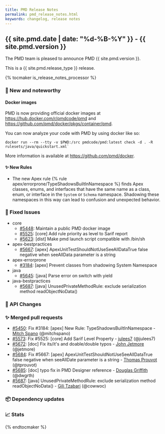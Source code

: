 ```yaml
---
title: PMD Release Notes
permalink: pmd_release_notes.html
keywords: changelog, release notes
---
```


## {{ site.pmd.date | date: "%d-%B-%Y" }} - {{ site.pmd.version }}

The PMD team is pleased to announce PMD {{ site.pmd.version }}.

This is a {{ site.pmd.release_type }} release.

{% tocmaker is_release_notes_processor %}

### 🚀 New and noteworthy

#### Docker images

PMD is now providing official docker images at <https://hub.docker.com/r/pmdcode/pmd> and
<https://github.com/pmd/docker/pkgs/container/pmd>.

You can now analyze your code with PMD by using docker like so:

```
docker run --rm --tty -v $PWD:/src pmdcode/pmd:latest check -d . -R rulesets/java/quickstart.xml`
```

More information is available at <https://github.com/pmd/docker>.

#### ✨ New Rules

* The new Apex rule {% rule apex/errorprone/TypeShadowsBuiltInNamespace %} finds Apex classes, enums, and interfaces
  that have the same name as a class, enum, or interface in the `System` or `Schema` namespace.
  Shadowing these namespaces in this way can lead to confusion and unexpected behavior.

### 🐛 Fixed Issues
* core
  * [#5448](https://github.com/pmd/pmd/issues/5448): Maintain a public PMD docker image
  * [#5525](https://github.com/pmd/pmd/issues/5525): \[core] Add rule priority as level to Sarif report
  * [#5623](https://github.com/pmd/pmd/issues/5623): \[dist] Make pmd launch script compatible with /bin/sh
* apex-bestpractices
  * [#5667](https://github.com/pmd/pmd/issues/5667): \[apex] ApexUnitTestShouldNotUseSeeAllDataTrue false negative when seeAllData parameter is a string
* apex-errorprone
  * [#3184](https://github.com/pmd/pmd/issues/3184): \[apex] Prevent classes from shadowing System Namespace
* java
  * [#5645](https://github.com/pmd/pmd/issues/5645): \[java] Parse error on switch with yield
* java-bestpractices
  * [#5687](https://github.com/pmd/pmd/issues/5687): \[java] UnusedPrivateMethodRule: exclude serialization method readObjectNoData()

### 🚨 API Changes

### ✨ Merged pull requests
<!-- content will be automatically generated, see /do-release.sh -->
* [#5450](https://github.com/pmd/pmd/pull/5450): Fix #3184: \[apex] New Rule: TypeShadowsBuiltInNamespace - [Mitch Spano](https://github.com/mitchspano) (@mitchspano)
* [#5573](https://github.com/pmd/pmd/pull/5573): Fix #5525: \[core] Add Sarif Level Property - [julees7](https://github.com/julees7) (@julees7)
* [#5672](https://github.com/pmd/pmd/pull/5672): \[doc] Fix its/it's and doable/double typos - [John Jetmore](https://github.com/jetmore) (@jetmore)
* [#5684](https://github.com/pmd/pmd/pull/5684): Fix #5667: \[apex] ApexUnitTestShouldNotUseSeeAllDataTrue false negative when seeAllDate parameter is a string - [Thomas Prouvot](https://github.com/tprouvot) (@tprouvot)
* [#5685](https://github.com/pmd/pmd/pull/5685): \[doc] typo fix in PMD Designer reference - [Douglas Griffith](https://github.com/dwgrth) (@dwgrth)
* [#5687](https://github.com/pmd/pmd/pull/5687): \[java] UnusedPrivateMethodRule: exclude serialization method readObjectNoData() - [Gili Tzabari](https://github.com/cowwoc) (@cowwoc)

### 📦 Dependency updates
<!-- content will be automatically generated, see /do-release.sh -->

### 📈 Stats
<!-- content will be automatically generated, see /do-release.sh -->

{% endtocmaker %}

